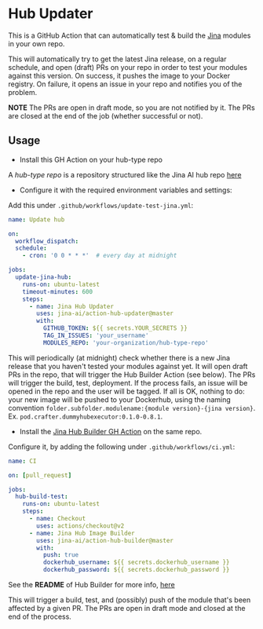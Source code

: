 # Hub Updater

This is a GitHub Action that can automatically test & build the [Jina](https://github.com/jina-ai/jina) modules in your own repo.

This will automatically try to get the latest Jina release, on a regular schedule, and open (draft) PRs on your repo in order to test your modules against this version. On success, it pushes the image to your Docker registry. On failure, it opens an issue in your repo and notifies you of the problem.

**NOTE** The PRs are open in draft mode, so you are not notified by it. The PRs are closed at the end of the job (whether successful or not). 

## Usage

- Install this GH Action on your hub-type repo

A *hub-type repo* is a repository structured like the Jina AI hub repo [here]([link](https://github.com/jina-ai/jina-hub))

- Configure it with the required environment variables and settings:

Add this under `.github/workflows/update-test-jina.yml`:

```yaml
name: Update hub

on:
  workflow_dispatch:
  schedule:
    - cron: '0 0 * * *'  # every day at midnight

jobs:
  update-jina-hub:
    runs-on: ubuntu-latest
    timeout-minutes: 600
    steps:
      - name: Jina Hub Updater
        uses: jina-ai/action-hub-updater@master
        with:
          GITHUB_TOKEN: ${{ secrets.YOUR_SECRETS }}
          TAG_IN_ISSUES: 'your_username'
          MODULES_REPO: 'your-organization/hub-type-repo'

```

This will periodically (at midnight) check whether there is a new Jina release that you haven't tested your modules against yet. It will open draft PRs in the repo, that will trigger the Hub Builder Action (see below). The PRs will trigger the build, test, deployment. If the process fails, an issue will be opened in the repo and the user will be tagged. If all is OK, nothing to do: your new image will be pushed to your Dockerhub, using the naming convention `folder.subfolder.modulename:{module version}-{jina version}`. Ex. `pod.crafter.dummyhubexecutor:0.1.0-0.8.1`.

- Install the [Jina Hub Builder GH Action](https://github.com/jina-ai/action-hub-builder) on the same repo.

Configure it, by adding the following under `.github/workflows/ci.yml`:

```yaml
name: CI

on: [pull_request]

jobs:
  hub-build-test:
    runs-on: ubuntu-latest
    steps:
      - name: Checkout
        uses: actions/checkout@v2
      - name: Jina Hub Image Builder
        uses: jina-ai/action-hub-builder@master
        with:
          push: true
          dockerhub_username: ${{ secrets.dockerhub_username }}
          dockerhub_password: ${{ secrets.dockerhub_password }}
```

See the **README** of Hub Builder for more info, [here](https://github.com/jina-ai/hub-builder/blob/master/README.md)

This will trigger a build, test, and (possibly) push of the module that's been affected by a given PR. The PRs are open in draft mode and closed at the end of the process.

